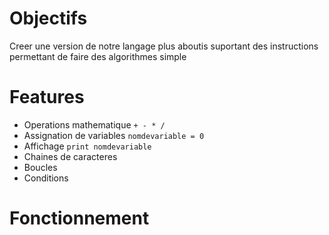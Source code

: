 # Objectifs
Creer une version de notre langage plus aboutis suportant des instructions permettant de faire des algorithmes simple


# Features
- Operations mathematique `+ - * /`
- Assignation de variables `nomdevariable = 0`
- Affichage `print nomdevariable`
- Chaines de caracteres
- Boucles
- Conditions

# Fonctionnement